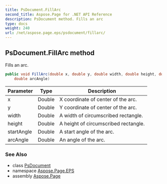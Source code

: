 ```yaml
---
title: PsDocument.FillArc
second_title: Aspose.Page for .NET API Reference
description: PsDocument method. Fills an arc
type: docs
weight: 240
url: /net/aspose.page.eps/psdocument/fillarc/
---
```

## PsDocument.FillArc method

Fills an arc.

```csharp
public void FillArc(double x, double y, double width, double height, double startAngle, 
    double arcAngle)
```

| Parameter | Type | Description |
| --- | --- | --- |
| x | Double | X coordinate of center of the arc. |
| y | Double | Y coordinate of center of the arc. |
| width | Double | A width of circumscribed rectangle. |
| height | Double | A height of circumscribed rectangle. |
| startAngle | Double | A start angle of the arc. |
| arcAngle | Double | An angle of the arc. |

### See Also

* class [PsDocument](../)
* namespace [Aspose.Page.EPS](../../psdocument/)
* assembly [Aspose.Page](../../../)


